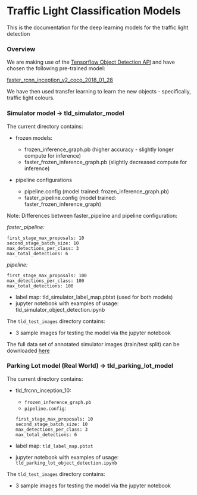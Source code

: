 # Traffic Light Classification Models
This is the documentation for the deep learning models for the traffic light detection

### Overview
We are making use of the [Tensorflow Object Detection API](https://github.com/tensorflow/models) and have chosen the following pre-trained model:

[faster_rcnn_inception_v2_coco_2018_01_28](http://download.tensorflow.org/models/object_detection/faster_rcnn_inception_v2_coco_2018_01_28.tar.gz)

We have then used transfer learning to learn the new objects - specifically, traffic light colours.

### Simulator model -> tld_simulator_model

The current directory contains:

- frozen models:
  - frozen_inference_graph.pb (higher accuracy - slightly longer compute for inference)
  - faster_frozen_inference_graph.pb (slightly decreased compute for inference)

- pipeline configurations 
  - pipeline.config (model trained: frozen_inference_graph.pb)
  - faster_pipeline.config (model trained: faster_frozen_inference_graph)

Note: Differences between faster_pipeline and pipeline configuration:

*faster_pipeline:* 

```
first_stage_max_proposals: 10
second_stage_batch_size: 10
max_detections_per_class: 3
max_total_detections: 6
```


*pipeline:* 

```
first_stage_max_proposals: 100
max_detections_per_class: 100
max_total_detections: 100
```

- label map: tld_simulator_label_map.pbtxt (used for both models) 
- jupyter notebook with examples of usage: tld_simulator_object_detection.ipynb

The `tld_test_images` directory contains:

- 3 sample images for testing the model via the jupyter notebook

The full data set of annotated simulator images (train/test split) can be downloaded [here](https://drive.google.com/open?id=146sr5zUg1ojYFWN0SN7_TJ41g7Jy7I9c)

### Parking Lot model (Real World) -> tld_parking_lot_model

The current directory contains:

- tld_frcnn_inception_10:
  - `frozen_inference_graph.pb`
  - `pipeline.config`:

  ```
  first_stage_max_proposals: 10
  second_stage_batch_size: 10
  max_detections_per_class: 3
  max_total_detections: 6
  ```

- label map: `tld_label_map.pbtxt` 
- jupyter notebook with examples of usage: `tld_parking_lot_object_detection.ipynb`

The `tld_test_images` directory contains:

- 3 sample images for testing the model via the jupyter notebook
